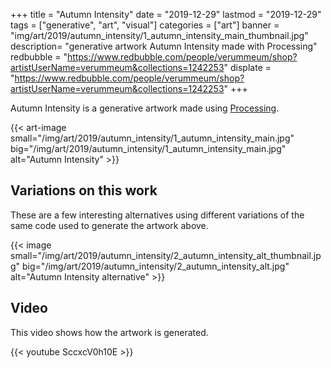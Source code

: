 +++
title = "Autumn Intensity"
date = "2019-12-29"
lastmod = "2019-12-29"
tags = ["generative", "art", "visual"]
categories = ["art"]
banner = "img/art/2019/autumn_intensity/1_autumn_intensity_main_thumbnail.jpg" 
description= "generative artwork Autumn Intensity made with Processing"
redbubble = "https://www.redbubble.com/people/verummeum/shop?artistUserName=verummeum&collections=1242253"
displate = "https://www.redbubble.com/people/verummeum/shop?artistUserName=verummeum&collections=1242253"
+++

Autumn Intensity is a generative artwork made using [Processing](https://processing.org).

{{< art-image small="/img/art/2019/autumn_intensity/1_autumn_intensity_main.jpg" big="/img/art/2019/autumn_intensity/1_autumn_intensity_main.jpg" alt="Autumn Intensity" >}}

##  Variations on this work

These are a few interesting alternatives using different variations of the same code used to generate the artwork above. 

{{< image small="/img/art/2019/autumn_intensity/2_autumn_intensity_alt_thumbnail.jpg" big="/img/art/2019/autumn_intensity/2_autumn_intensity_alt.jpg" alt="Autumn Intensity alternative" >}}

## Video

This video shows how the artwork is generated.

{{< youtube SccxcV0h10E >}}